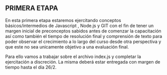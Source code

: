 ## PRIMERA ETAPA

En esta primera etapa estaremos ejercitando conceptos básicos/intermedios de Javascript , Node.js y GIT con el fin de tener un margen inicial de preconceptos sabidos antes de comenzar la capacitación así como también el tiempo de resolución final y comprensión de texto para poder observar el crecimiento a lo largo del curso desde otra perspectiva y que este no sea unicamente objetivo a una evaluación final.

Para ello vamos a trabajar sobre el archivo index.js y completar la ejercitación a discreción. La misma deberá estar entregada con margen de tiempo hasta el día 26/2.
